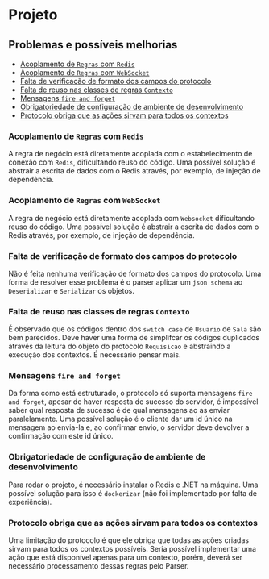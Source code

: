 # Projeto

## Problemas e possíveis melhorias

* [Acoplamento de `Regras` com `Redis`](#acoplamento-de-\`Regras\`-com-\`WebSocket\`)
* [Acoplamento de `Regras` com `WebSocket`](#acoplamento-de-\`Regras\`-com-\`Redis\`)
* [Falta de verificação de formato dos campos do protocolo](#falta-de-verificação-de-formato-dos-campos-do-protocolo)
* [Falta de reuso nas classes de regras `Contexto`](#falta-de-reuso-nas-classes-de-regras-\`Contexto\`)
* [Mensagens `fire and forget`](#mensagens-\`fire-and-forget\`)
* [Obrigatoriedade de configuração de ambiente de desenvolvimento](#obrigatoriedade-de-configuração-de-ambiente-de-desenvolvimento)
* [Protocolo obriga que as ações sirvam para todos os contextos](#protocolo-obriga-que-as-ações-sirvam-para-todos-os-contextos)


### Acoplamento de `Regras` com `Redis`
A regra de negócio está diretamente acoplada com o estabelecimento de conexão com `Redis`, dificultando reuso do código.
Uma possível solução é abstrair a escrita de dados com o Redis através, por exemplo, de injeção de dependência.

### Acoplamento de `Regras` com `WebSocket`

A regra de negócio está diretamente acoplada com `Websocket` dificultando reuso do código. Uma possível solução é abstrair a escrita de dados com o Redis através, por exemplo, de injeção de dependência.

### Falta de verificação de formato dos campos do protocolo

Não é feita nenhuma verificação de formato dos campos do protocolo. Uma forma de resolver esse problema é o parser aplicar um `json schema` ao `Deserializar` e `Serializar` os objetos.

### Falta de reuso nas classes de regras `Contexto`

É observado que os códigos dentro dos `switch case` de `Usuario` de `Sala` são bem parecidos. Deve haver uma forma de simplifcar os códigos duplicados através da leitura do objeto do protocolo `Requisicao` e abstraindo a execução dos contextos. É necessário pensar mais.

### Mensagens `fire and forget`

Da forma como está estruturado, o protocolo só suporta mensagens `fire and forget`, apesar de haver resposta de sucesso do servidor, é impossível saber qual resposta de sucesso é de qual mensagens ao as enviar paralelamente. Uma possível solução é o cliente dar um id único na mensagem ao envia-la e, ao confirmar envio, o servidor deve devolver a confirmação com este id único.

### Obrigatoriedade de configuração de ambiente de desenvolvimento

Para rodar o projeto, é necessário instalar o Redis e .NET na máquina. Uma possível solução para isso é `dockerizar` (não foi implementado por falta de experiência).

### Protocolo obriga que as ações sirvam para todos os contextos

Uma limitação do protocolo é que ele obriga que todas as ações criadas sirvam para todos os contextos possíveis. Seria possível implementar uma ação que está disponível apenas para um contexto, porém, deverá ser necessário processamento dessas regras pelo Parser.